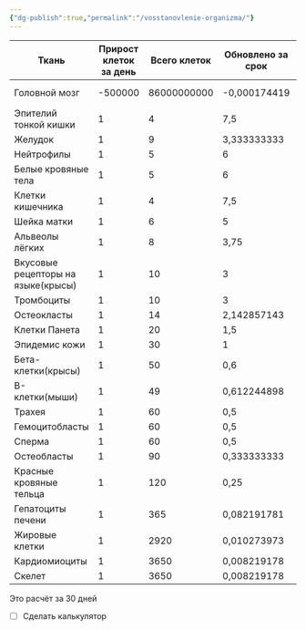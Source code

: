 ```yaml
---
{"dg-publish":true,"permalink":"/vosstanovlenie-organizma/"}
---
```



| Ткань | Прирост клеток за день | Всего клеток | Обновлено за срок | Примечания, ссылки |
| ---- | ---- | ---- | ---- | ---- |
| Головной мозг | \-500000 | 86000000000 | \-0,000174419 | Не восстанавливается\* |
| Эпителий тонкой кишки | 1 | 4 | 7,5 |  |
| Желудок | 1 | 9 | 3,333333333 |  |
| Нейтрофилы | 1 | 5 | 6 |  |
| Белые кровяные тела | 1 | 5 | 6 |  |
| Клетки кишечника | 1 | 4 | 7,5 |  |
| Шейка матки | 1 | 6 | 5 |  |
| Альвеолы лёгких | 1 | 8 | 3,75 |  |
| Вкусовые рецепторы на языке(крысы) | 1 | 10 | 3 |  |
| Тромбоциты | 1 | 10 | 3 |  |
| Остеокласты | 1 | 14 | 2,142857143 |  |
| Клетки Панета | 1 | 20 | 1,5 |  |
| Эпидемис кожи | 1 | 30 | 1 |  |
| Бета-клетки(крысы) | 1 | 50 | 0,6 |  |
| B-клетки(мыши) | 1 | 49 | 0,612244898 |  |
| Трахея | 1 | 60 | 0,5 |  |
| Гемоцитобласты | 1 | 60 | 0,5 |  |
| Сперма | 1 | 60 | 0,5 |  |
| Остеобласты | 1 | 90 | 0,333333333 |  |
| Красные кровяные тельца | 1 | 120 | 0,25 |  |
| Гепатоциты печени | 1 | 365 | 0,082191781 |  |
| Жировые клетки | 1 | 2920 | 0,010273973 |  |
| Кардиомиоциты | 1 | 3650 | 0,008219178 |  |
| Скелет | 1 | 3650 | 0,008219178 |  |
Это расчёт за 30 дней
- [ ] Сделать калькулятор
